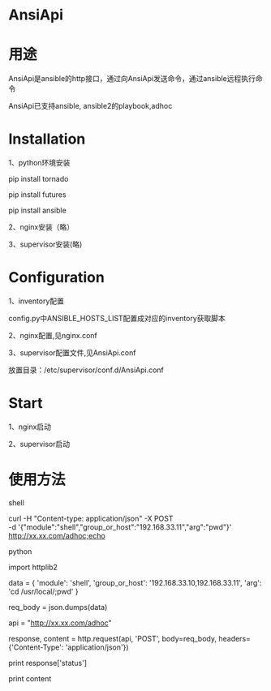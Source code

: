 # AnsiApi

# 用途

AnsiApi是ansible的http接口，通过向AnsiApi发送命令，通过ansible远程执行命令

AnsiApi已支持ansible, ansible2的playbook,adhoc

# Installation

1、python环境安装

pip install tornado

pip install futures

pip install ansible

2、nginx安装（略）

3、supervisor安装(略)

# Configuration

1、inventory配置

config.py中ANSIBLE_HOSTS_LIST配置成对应的inventory获取脚本

2、nginx配置,见nginx.conf

3、supervisor配置文件,见AnsiApi.conf

放置目录：/etc/supervisor/conf.d/AnsiApi.conf

# Start

1、nginx启动

2、supervisor启动

# 使用方法

shell

curl -H "Content-type: application/json" -X POST \
 	-d '{"module":"shell","group_or_host":"192.168.33.11","arg":"pwd"}' \
 	http://xx.xx.com/adhoc;echo
	
python

import httplib2

data = {
	'module': 'shell',
    'group_or_host': '192.168.33.10,192.168.33.11',
    'arg': 'cd /usr/local/;pwd'
}

req_body = json.dumps(data)

api = "http://xx.xx.com/adhoc"

response, content = http.request(api, 'POST', body=req_body, headers={'Content-Type': 'application/json'})

print response['status']

print content
